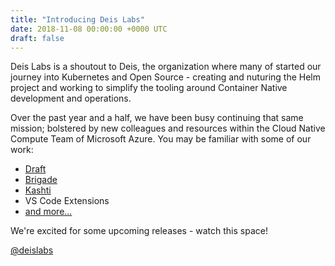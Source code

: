 ```yaml
---
title: "Introducing Deis Labs"
date: 2018-11-08 00:00:00 +0000 UTC
draft: false
---
```


Deis Labs is a shoutout to Deis, the organization where many of started our journey into Kubernetes and Open Source - creating and nuturing the Helm project and working to simplify the tooling around Container Native development and operations.

Over the past year and a half, we have been busy continuing that same mission; bolstered by new colleagues and resources within the Cloud Native Compute Team of Microsoft Azure. You may be familiar with some of our work:

* [Draft](https://github.com/azure/draft)
* [Brigade](https://github.com/azure/brigade)
* [Kashti](https://github.com/azure/kashti)
* VS Code Extensions
* [and more...](https://github.com/deislabs/)

We're excited for some upcoming releases - watch this space!

[@deislabs](https://twitter.com/deislabs)